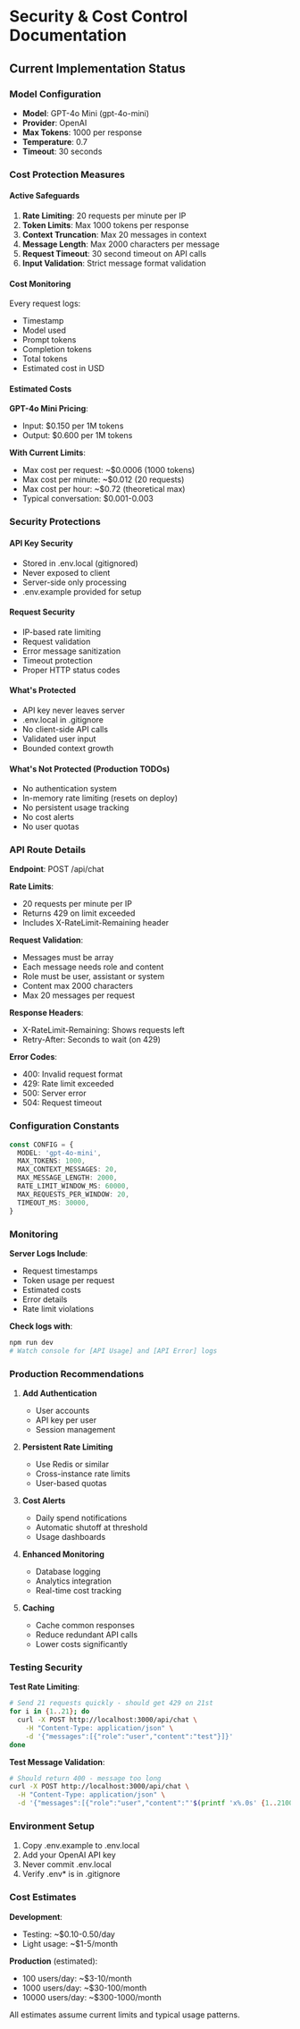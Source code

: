 # Security & Cost Control Documentation

## Current Implementation Status

### Model Configuration
- **Model**: GPT-4o Mini (gpt-4o-mini)
- **Provider**: OpenAI
- **Max Tokens**: 1000 per response
- **Temperature**: 0.7
- **Timeout**: 30 seconds

### Cost Protection Measures

#### Active Safeguards
1. **Rate Limiting**: 20 requests per minute per IP
2. **Token Limits**: Max 1000 tokens per response
3. **Context Truncation**: Max 20 messages in context
4. **Message Length**: Max 2000 characters per message
5. **Request Timeout**: 30 second timeout on API calls
6. **Input Validation**: Strict message format validation

#### Cost Monitoring
Every request logs:
- Timestamp
- Model used
- Prompt tokens
- Completion tokens
- Total tokens
- Estimated cost in USD

#### Estimated Costs
**GPT-4o Mini Pricing**:
- Input: $0.150 per 1M tokens
- Output: $0.600 per 1M tokens

**With Current Limits**:
- Max cost per request: ~$0.0006 (1000 tokens)
- Max cost per minute: ~$0.012 (20 requests)
- Max cost per hour: ~$0.72 (theoretical max)
- Typical conversation: $0.001-0.003

### Security Protections

#### API Key Security
- Stored in .env.local (gitignored)
- Never exposed to client
- Server-side only processing
- .env.example provided for setup

#### Request Security
- IP-based rate limiting
- Request validation
- Error message sanitization
- Timeout protection
- Proper HTTP status codes

#### What's Protected
- API key never leaves server
- .env.local in .gitignore
- No client-side API calls
- Validated user input
- Bounded context growth

#### What's Not Protected (Production TODOs)
- No authentication system
- In-memory rate limiting (resets on deploy)
- No persistent usage tracking
- No cost alerts
- No user quotas

### API Route Details

**Endpoint**: POST /api/chat

**Rate Limits**:
- 20 requests per minute per IP
- Returns 429 on limit exceeded
- Includes X-RateLimit-Remaining header

**Request Validation**:
- Messages must be array
- Each message needs role and content
- Role must be user, assistant or system
- Content max 2000 characters
- Max 20 messages per request

**Response Headers**:
- X-RateLimit-Remaining: Shows requests left
- Retry-After: Seconds to wait (on 429)

**Error Codes**:
- 400: Invalid request format
- 429: Rate limit exceeded
- 500: Server error
- 504: Request timeout

### Configuration Constants

```typescript
const CONFIG = {
  MODEL: 'gpt-4o-mini',
  MAX_TOKENS: 1000,
  MAX_CONTEXT_MESSAGES: 20,
  MAX_MESSAGE_LENGTH: 2000,
  RATE_LIMIT_WINDOW_MS: 60000,
  MAX_REQUESTS_PER_WINDOW: 20,
  TIMEOUT_MS: 30000,
}
```

### Monitoring

**Server Logs Include**:
- Request timestamps
- Token usage per request
- Estimated costs
- Error details
- Rate limit violations

**Check logs with**:
```bash
npm run dev
# Watch console for [API Usage] and [API Error] logs
```

### Production Recommendations

1. **Add Authentication**
   - User accounts
   - API key per user
   - Session management

2. **Persistent Rate Limiting**
   - Use Redis or similar
   - Cross-instance rate limits
   - User-based quotas

3. **Cost Alerts**
   - Daily spend notifications
   - Automatic shutoff at threshold
   - Usage dashboards

4. **Enhanced Monitoring**
   - Database logging
   - Analytics integration
   - Real-time cost tracking

5. **Caching**
   - Cache common responses
   - Reduce redundant API calls
   - Lower costs significantly

### Testing Security

**Test Rate Limiting**:
```bash
# Send 21 requests quickly - should get 429 on 21st
for i in {1..21}; do
  curl -X POST http://localhost:3000/api/chat \
    -H "Content-Type: application/json" \
    -d '{"messages":[{"role":"user","content":"test"}]}'
done
```

**Test Message Validation**:
```bash
# Should return 400 - message too long
curl -X POST http://localhost:3000/api/chat \
  -H "Content-Type: application/json" \
  -d '{"messages":[{"role":"user","content":"'$(printf 'x%.0s' {1..2100})'"}]}'
```

### Environment Setup

1. Copy .env.example to .env.local
2. Add your OpenAI API key
3. Never commit .env.local
4. Verify .env* is in .gitignore

### Cost Estimates

**Development**:
- Testing: ~$0.10-0.50/day
- Light usage: ~$1-5/month

**Production** (estimated):
- 100 users/day: ~$3-10/month
- 1000 users/day: ~$30-100/month
- 10000 users/day: ~$300-1000/month

All estimates assume current limits and typical usage patterns.
